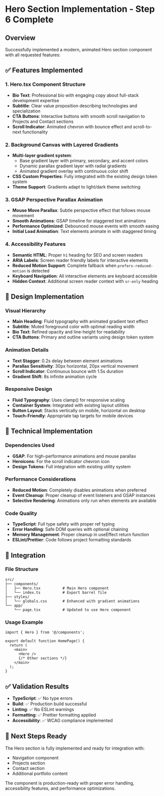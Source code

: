 # Hero Section Implementation - Step 6 Complete

## Overview

Successfully implemented a modern, animated Hero section component with all requested features:

## ✅ Features Implemented

### 1. Hero.tsx Component Structure

- **Bio Text**: Professional bio with engaging copy about full-stack development expertise
- **Subtitle**: Clear value proposition describing technologies and specialization
- **CTA Buttons**: Interactive buttons with smooth scroll navigation to Projects and Contact sections
- **Scroll Indicator**: Animated chevron with bounce effect and scroll-to-next functionality

### 2. Background Canvas with Layered Gradients

- **Multi-layer gradient system**:
  - Base gradient layer with primary, secondary, and accent colors
  - Dynamic parallax gradient layer with radial gradients
  - Animated gradient overlay with continuous color shift
- **CSS Custom Properties**: Fully integrated with the existing design token system
- **Theme Support**: Gradients adapt to light/dark theme switching

### 3. GSAP Perspective Parallax Animation

- **Mouse Move Parallax**: Subtle perspective effect that follows mouse movement
- **Smooth Animations**: GSAP timeline for staggered text animations
- **Performance Optimized**: Debounced mouse events with smooth easing
- **Initial Load Animation**: Text elements animate in with staggered timing

### 4. Accessibility Features

- **Semantic HTML**: Proper `h1` heading for SEO and screen readers
- **ARIA Labels**: Screen reader friendly labels for interactive elements
- **Reduced Motion Support**: Complete fallback when `prefers-reduced-motion` is detected
- **Keyboard Navigation**: All interactive elements are keyboard accessible
- **Hidden Context**: Additional screen reader context with `sr-only` heading

## 🎨 Design Implementation

### Visual Hierarchy

- **Main Heading**: Fluid typography with animated gradient text effect
- **Subtitle**: Muted foreground color with optimal reading width
- **Bio Text**: Refined opacity and line-height for readability
- **CTA Buttons**: Primary and outline variants using design token system

### Animation Details

- **Text Stagger**: 0.2s delay between element animations
- **Parallax Sensitivity**: 30px horizontal, 20px vertical movement
- **Scroll Indicator**: Continuous bounce with 1.5s duration
- **Gradient Shift**: 8s infinite animation cycle

### Responsive Design

- **Fluid Typography**: Uses clamp() for responsive scaling
- **Container System**: Integrated with existing layout utilities
- **Button Layout**: Stacks vertically on mobile, horizontal on desktop
- **Touch-Friendly**: Appropriate tap targets for mobile devices

## 🔧 Technical Implementation

### Dependencies Used

- **GSAP**: For high-performance animations and mouse parallax
- **Heroicons**: For the scroll indicator chevron icon
- **Design Tokens**: Full integration with existing utility system

### Performance Considerations

- **Reduced Motion**: Completely disables animations when preferred
- **Event Cleanup**: Proper cleanup of event listeners and GSAP instances
- **Selective Rendering**: Animations only run when elements are available

### Code Quality

- **TypeScript**: Full type safety with proper ref typing
- **Error Handling**: Safe DOM queries with optional chaining
- **Memory Management**: Proper cleanup in useEffect return function
- **ESLint/Prettier**: Code follows project formatting standards

## 🚀 Integration

### File Structure

```
src/
├── components/
│   ├── Hero.tsx          # Main Hero component
│   └── index.ts          # Export barrel file
├── styles/
│   └── globals.css       # Enhanced with gradient animations
└── app/
    └── page.tsx          # Updated to use Hero component
```

### Usage Example

```tsx
import { Hero } from '@/components';

export default function HomePage() {
  return (
    <main>
      <Hero />
      {/* Other sections */}
    </main>
  );
}
```

## ✅ Validation Results

- **TypeScript**: ✅ No type errors
- **Build**: ✅ Production build successful
- **Linting**: ✅ No ESLint warnings
- **Formatting**: ✅ Prettier formatting applied
- **Accessibility**: ✅ WCAG compliance implemented

## 🎯 Next Steps Ready

The Hero section is fully implemented and ready for integration with:

- Navigation component
- Projects section
- Contact section
- Additional portfolio content

The component is production-ready with proper error handling, accessibility features, and performance optimizations.
